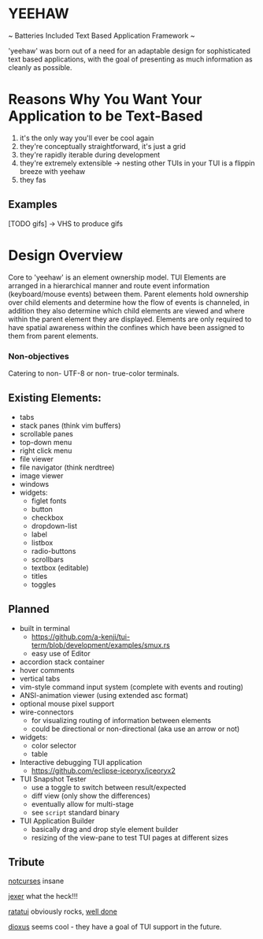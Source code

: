 # YEEHAW

~ Batteries Included Text Based Application Framework ~

'yeehaw' was born out of a need for an adaptable design for sophisticated text
based applications, with the goal of presenting as much information as cleanly
as possible. 

# Reasons Why You Want Your Application to be Text-Based

1) it's the only way you'll ever be cool again
2) they're conceptually straightforward, it's just a grid 
3) they're rapidly iterable during development
4) they're extremely extensible -> nesting other TUIs in your TUI is a
   flippin breeze with yeehaw
5) they fas

## Examples

[TODO gifs] -> VHS to produce gifs

# Design Overview

Core to 'yeehaw' is an element ownership model. TUI Elements are arranged in a
hierarchical manner and route event information (keyboard/mouse events) between
them. Parent elements hold ownership over child elements and determine how the
flow of events is channeled, in addition they also determine which child
elements are viewed and where within the parent element they are displayed.
Elements are only required to have spatial awareness within the confines which
have been assigned to them from parent elements.  

### Non-objectives
Catering to non- UTF-8 or non- true-color terminals.

## Existing Elements:
 - tabs 
 - stack panes (think vim buffers) 
 - scrollable panes
 - top-down menu
 - right click menu
 - file viewer
 - file navigator (think nerdtree)
 - image viewer 
 - windows
 - widgets:
   - figlet fonts 
   - button
   - checkbox
   - dropdown-list
   - label
   - listbox
   - radio-buttons
   - scrollbars
   - textbox (editable) 
   - titles
   - toggles

## Planned
 - built in terminal
    - https://github.com/a-kenji/tui-term/blob/development/examples/smux.rs
    - easy use of Editor
 - accordion stack container
 - hover comments
 - vertical tabs
 - vim-style command input system (complete with events and routing)
 - ANSI-animation viewer (using extended asc format)
 - optional mouse pixel support
 - wire-connectors
    - for visualizing routing of information between elements
    - could be directional or non-directional (aka use an arrow or not)
 - widgets:
   - color selector
   - table 
 - Interactive debugging TUI application
   - https://github.com/eclipse-iceoryx/iceoryx2 
 - TUI Snapshot Tester
   - use a toggle to switch between result/expected
   - diff view (only show the differences)
   - eventually allow for multi-stage
   - see `script` standard binary
 - TUI Application Builder 
   - basically drag and drop style element builder
   - resizing of the view-pane to test TUI pages at different 
     sizes

## Tribute

[notcurses](https://github.com/dankamongmen/notcurses) insane

[jexer](https://gitlab.com/AutumnMeowMeow/jexer) what the heck!!!

[ratatui](https://ratatui.rs/) obviously rocks, [well done](https://www.youtube.com/watch?v=9wm1D6Rk8TE)

[dioxus](https://github.com/dioxuslabs/dioxus) seems cool - they have a goal of
TUI support in the future.

